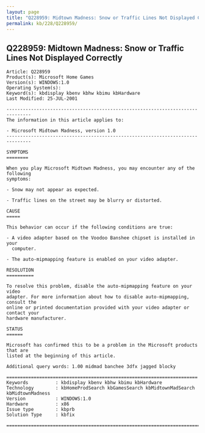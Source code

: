 ```yaml
---
layout: page
title: "Q228959: Midtown Madness: Snow or Traffic Lines Not Displayed Correctly"
permalink: kb/228/Q228959/
---
```


## Q228959: Midtown Madness: Snow or Traffic Lines Not Displayed Correctly

	Article: Q228959
	Product(s): Microsoft Home Games
	Version(s): WINDOWS:1.0
	Operating System(s): 
	Keyword(s): kbdisplay kbenv kbhw kbimu kbHardware
	Last Modified: 25-JUL-2001
	
	-------------------------------------------------------------------------------
	The information in this article applies to:
	
	- Microsoft Midtown Madness, version 1.0 
	-------------------------------------------------------------------------------
	
	SYMPTOMS
	========
	
	When you play Microsoft Midtown Madness, you may encounter any of the following
	symptoms:
	
	- Snow may not appear as expected.
	
	- Traffic lines on the street may be blurry or distorted.
	
	CAUSE
	=====
	
	This behavior can occur if the following conditions are true:
	
	- A video adapter based on the Voodoo Banshee chipset is installed in your
	  computer.
	
	- The auto-mipmapping feature is enabled on your video adapter.
	
	RESOLUTION
	==========
	
	To resolve this problem, disable the auto-mipmapping feature on your video
	adapter. For more information about how to disable auto-mipmapping, consult the
	online or printed documentation provided with your video adapter or contact your
	hardware manufacturer.
	
	STATUS
	======
	
	Microsoft has confirmed this to be a problem in the Microsoft products that are
	listed at the beginning of this article.
	
	Additional query words: 1.00 midmad banchee 3dfx jagged blocky
	
	======================================================================
	Keywords          : kbdisplay kbenv kbhw kbimu kbHardware 
	Technology        : kbHomeProdSearch kbGamesSearch kbMidtownMadSearch kbMidtownMadness
	Version           : WINDOWS:1.0
	Hardware          : x86
	Issue type        : kbprb
	Solution Type     : kbfix
	
	=============================================================================
	
